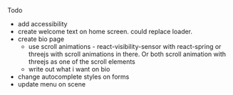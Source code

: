 Todo

- add accessibility
- create welcome text on home screen. could replace loader.
- create bio page
  - use scroll animations - react-visibility-sensor with react-spring or threejs with scroll animations in there. Or both scroll animation with threejs as one of the scroll elements
  - write out what i want on bio
- change autocomplete styles on forms
- update menu on scene
